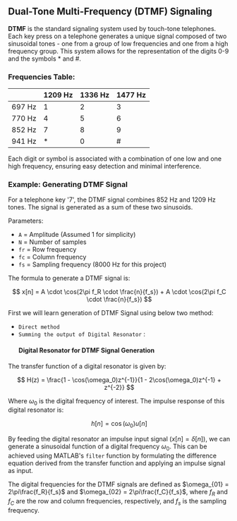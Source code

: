 ## Dual-Tone Multi-Frequency (DTMF) Signaling

**DTMF** is the standard signaling system used by touch-tone telephones. Each key press on a telephone generates a unique signal composed of two sinusoidal tones - one from a group of low frequencies and one from a high frequency group. This system allows for the representation of the digits 0-9 and the symbols * and #.

### Frequencies Table:

|        | 1209 Hz | 1336 Hz | 1477 Hz |
|--------|---------|---------|---------|
| 697 Hz |    1    |    2    |    3    |
| 770 Hz |    4    |    5    |    6    |
| 852 Hz |    7    |    8    |    9    |
| 941 Hz |    *    |    0    |    #    |

Each digit or symbol is associated with a combination of one low and one high frequency, ensuring easy detection and minimal interference.

### Example: Generating DTMF Signal

For a telephone key '7', the DTMF signal combines 852 Hz and 1209 Hz tones. The signal is generated as a sum of these two sinusoids.

Parameters:
- `A` = Amplitude (Assumed 1 for simplicity)
- `N` = Number of samples
- `fr` = Row frequency
- `fc` = Column frequency
- `fs` = Sampling frequency (8000 Hz for this project)

The formula to generate a DTMF signal is:

$$
x[n] = A \cdot \cos(2\pi f_R \cdot \frac{n}{f_s}) + A \cdot \cos(2\pi f_C \cdot \frac{n}{f_s})
$$

First we will learn generation of DTMF Signal using below two method:
- `Direct method`
- `Summing the output of Digital Resonator` :
  #### Digital Resonator for DTMF Signal Generation

The transfer function of a digital resonator is given by:

$$
H(z) = \frac{1 - \cos(\omega_0)z^{-1}}{1 - 2\cos(\omega_0)z^{-1} + z^{-2}}
$$

Where $\omega_0$ is the digital frequency of interest. The impulse response of this digital resonator is:

$$
h[n] = \cos(\omega_0)u[n]
$$

By feeding the digital resonator an impulse input signal ($x[n] = \delta[n]$), we can generate a sinusoidal function of a digital frequency $\omega_0$. This can be achieved using MATLAB's `filter` function by formulating the difference equation derived from the transfer function and applying an impulse signal as input.

The digital frequencies for the DTMF signals are defined as $\omega_{01} = 2\pi\frac{f_R}{f_s}$ and $\omega_{02} = 2\pi\frac{f_C}{f_s}$, where $f_R$ and $f_C$ are the row and column frequencies, respectively, and $f_s$ is the sampling frequency.


